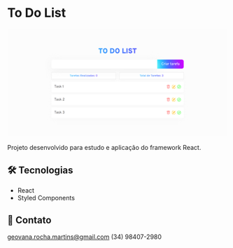 # To Do List

![preview](.github/preview.png)


Projeto desenvolvido para estudo e aplicação do framework React.


## 🛠️ Tecnologias

- React
- Styled Components

## 📲 Contato

geovana.rocha.martins@gmail.com
(34) 98407-2980